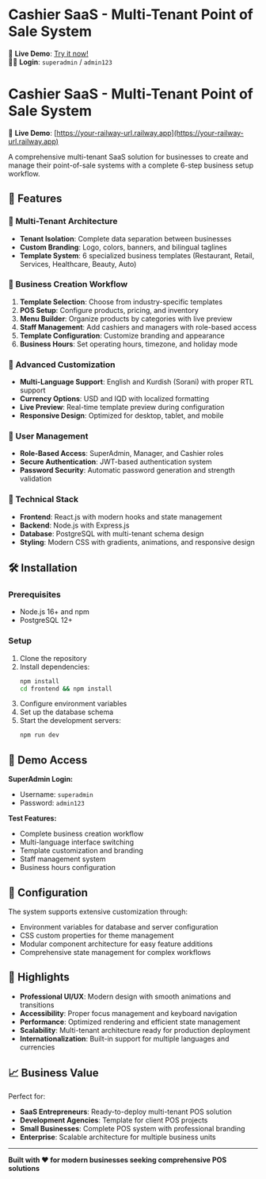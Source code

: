 # Cashier SaaS - Multi-Tenant Point of Sale System

🚀 **Live Demo**: [Try it now!](https://your-vercel-url.vercel.app)  
👨‍💻 **Login**: `superadmin` / `admin123`

# Cashier SaaS - Multi-Tenant Point of Sale System

🚀 **Live Demo**: [https://your-railway-url.railway.app](https://your-railway-url.railway.app)

A comprehensive multi-tenant SaaS solution for businesses to create and manage their point-of-sale systems with a complete 6-step business setup workflow.

## 🚀 Features

### 🏢 Multi-Tenant Architecture
- **Tenant Isolation**: Complete data separation between businesses
- **Custom Branding**: Logo, colors, banners, and bilingual taglines
- **Template System**: 6 specialized business templates (Restaurant, Retail, Services, Healthcare, Beauty, Auto)

### 💼 Business Creation Workflow
1. **Template Selection**: Choose from industry-specific templates
2. **POS Setup**: Configure products, pricing, and inventory
3. **Menu Builder**: Organize products by categories with live preview
4. **Staff Management**: Add cashiers and managers with role-based access
5. **Template Configuration**: Customize branding and appearance
6. **Business Hours**: Set operating hours, timezone, and holiday mode

### 🎨 Advanced Customization
- **Multi-Language Support**: English and Kurdish (Sorani) with proper RTL support
- **Currency Options**: USD and IQD with localized formatting
- **Live Preview**: Real-time template preview during configuration
- **Responsive Design**: Optimized for desktop, tablet, and mobile

### 👥 User Management
- **Role-Based Access**: SuperAdmin, Manager, and Cashier roles
- **Secure Authentication**: JWT-based authentication system
- **Password Security**: Automatic password generation and strength validation

### 🎯 Technical Stack
- **Frontend**: React.js with modern hooks and state management
- **Backend**: Node.js with Express.js
- **Database**: PostgreSQL with multi-tenant schema design
- **Styling**: Modern CSS with gradients, animations, and responsive design

## 🛠️ Installation

### Prerequisites
- Node.js 16+ and npm
- PostgreSQL 12+

### Setup
1. Clone the repository
2. Install dependencies:
   ```bash
   npm install
   cd frontend && npm install
   ```
3. Configure environment variables
4. Set up the database schema
5. Start the development servers:
   ```bash
   npm run dev
   ```

## 📱 Demo Access

**SuperAdmin Login:**
- Username: `superadmin`
- Password: `admin123`

**Test Features:**
- Complete business creation workflow
- Multi-language interface switching
- Template customization and branding
- Staff management system
- Business hours configuration

## 🔧 Configuration

The system supports extensive customization through:
- Environment variables for database and server configuration
- CSS custom properties for theme management
- Modular component architecture for easy feature additions
- Comprehensive state management for complex workflows

## 🌟 Highlights

- **Professional UI/UX**: Modern design with smooth animations and transitions
- **Accessibility**: Proper focus management and keyboard navigation
- **Performance**: Optimized rendering and efficient state management
- **Scalability**: Multi-tenant architecture ready for production deployment
- **Internationalization**: Built-in support for multiple languages and currencies

## 📈 Business Value

Perfect for:
- **SaaS Entrepreneurs**: Ready-to-deploy multi-tenant POS solution
- **Development Agencies**: Template for client POS projects
- **Small Businesses**: Complete POS system with professional branding
- **Enterprise**: Scalable architecture for multiple business units

---

**Built with ❤️ for modern businesses seeking comprehensive POS solutions**

